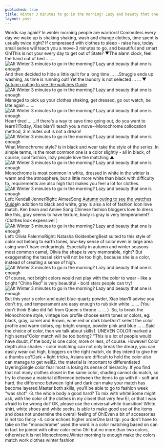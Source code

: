 ```yaml
---
published: true
title: Winter 3 minutes to go in the morning? Lazy and beauty that one is enough
layout: post
---
```

Words say again? In winter morning people are warriors! Commuters every day we wake up is shaking shaking, wash and change clothes, time spent is usually twice right? If compressed with clothes to sleep - raise hue, today small series will teach you a move-3 minutes to go, and beautiful and smart Oh!This is not your every day to get out of State? ▼The alarm clock, feel the hand out of bed ... ...![Alt Winter 3 minutes to go in the morning? Lazy and beauty that one is enough](https://c2.staticflickr.com/2/1657/24668267505_d12c540b66.jpg)And then decided to hide a little quilt for a long time ... ...Struggle ends up washing, as time is running out! Yet the laundry is not selected ... ... ▼ [Autumn outing to see the watches Guide](http://www.mkfans.com/2016/01/21/autumn-outing-to-see-the-watches-guide/)![Alt Winter 3 minutes to go in the morning? Lazy and beauty that one is enough](https://c2.staticflickr.com/2/1587/24372723880_06177e6fbd.jpg)Managed to pick up your clothes shaking, get dressed, go out watch, be late again ... ...![Alt Winter 3 minutes to go in the morning? Lazy and beauty that one is enough](https://c2.staticflickr.com/2/1704/24550498102_124344d345.jpg)Heart tired ... ...If there\'s a way to save time going out, do you want to learn?!Today, Xiao bian\'ll teach you a move--Monochrome collocation method, 3 minutes out is not a dream!![Alt Winter 3 minutes to go in the morning? Lazy and beauty that one is enough](https://c2.staticflickr.com/2/1457/24372740120_b4fb71fc6f_z.jpg)What Monochrome style? is in black and wear take the style of the series. In simple terms, is the most common one is a color slightly - all in black, of course, cool fashion, lazy people love the matching ▲![Alt Winter 3 minutes to go in the morning? Lazy and beauty that one is enough](https://c2.staticflickr.com/2/1458/24040124494_90aaaa9c96_z.jpg)Monochrome is most common in white, dressed in white in the winter is warm and the atmosphere, but a little more white than black with difficulty to, requirements are also high that makes you feel a lot for clothes.![Alt Winter 3 minutes to go in the morning? Lazy and beauty that one is enough](https://c2.staticflickr.com/2/1523/24574763631_419bf831cf_z.jpg)Left: Kendall JennerRight: AimeeSong [Autumn outing to see the watches Guide](http://www.mkfans.com/2016/01/21/autumn-outing-to-see-the-watches-guide/)In addition to black and white, gray is also a lot of fashion Icon love match. Ken bean and Amiee Song Chinese fashion bloggers love to dress like this, gray seems to have texture, body is gray is very temperament? (Clothes look expensive! ）![Alt Winter 3 minutes to go in the morning? Lazy and beauty that one is enough](https://c2.staticflickr.com/2/1577/24642092056_79d0deb988_z.jpg)Left: Olivia PalermoRight: Natasha GoldenbergBest suited to this style of color not belong to earth tones, low-key sense of color even in large area using won\'t have endearingly. Especially in autumn and winter seasons most common camel, Olivia the shape is very memorable, right? But exaggerating the tassel skirt will not be too high, because she is a color, instead of creating a sense of high.![Alt Winter 3 minutes to go in the morning? Lazy and beauty that one is enough](https://c2.staticflickr.com/2/1564/24372770350_d67f8b3ab2_z.jpg)Of course, not bright colors would not play with the color to wear - like a bright \"China Red\" is very beautiful - bold stars people can try!![Alt Winter 3 minutes to go in the morning? Lazy and beauty that one is enough](https://c2.staticflickr.com/2/1624/24041500743_59eba2071d_z.jpg)But this year\'s color-and quiet blue-quartz powder, Xiao bian\'ll advise you don\'t try, and temperament are easy enough to rub skin white ... ... (You don\'t think Blake did fall from Queen s throne ... ... ）So, to break the Monochrome style, vintage low profile choose earth tones or colors, eg: black, gray, camel and Brown, wine red or dark blueDon\'t select the color profile and warm colors, eg: bright orange, powder pink and blue ... ...Said the choice of color, then we talk about skills1. UNEVEN COLOR marked a high sense\"Color match will be too boring? \"This is a lot of people would have doubt, if the body is one color, more or less, of course. However! Color depth also shades - color matching can not only break the dreary, you can easily wear out high, bloggers on the right match, do they intend to give her a thumbs up?Dark + light tricks, Asians are difficult to hold the color also can manage to get well!2. the material is important to differentiated layeringSingle color fear most is losing its sense of hierarchy. If you find that not many clothes closet in the same color, shading cannot do match, so try to choose a material difference between the items to go with it - soft and hard, the difference between light and dark can make your match has become layered.Master both skills, you\'ll be able to go to fashion week \"was shot\" -3. the whole body a good hard? To mix with white!Some might ask, with the color of the clothes in my closet that very few EI, or that I was afraid to be wrong do? OK, please use the universal white transition! White shirt, white shoes and white socks, is able to make good use of the items and does not undermine the overall feeling of Oh!Even a bit of accessories is not too fancy -4. color echoes higher orderOne last tip: you don\'t have to take on the \"monochrome\" used the word in a color matching based on can in fact be joined with other color echo Oh! but no more than two colors, otherwise it is not Monochrome.Winter morning is enough make the colors match work clothes winter fashion